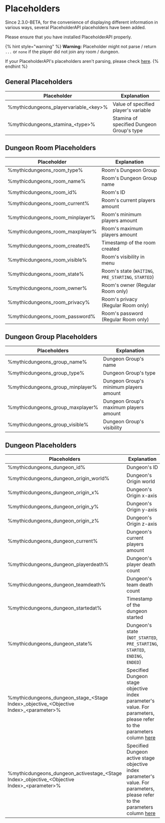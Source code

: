 # Placeholders

Since 2.3.0-BETA, for the convenience of displaying different information in various ways, several PlaceholderAPI placeholders have been added.

Please ensure that you have installed PlaceholderAPI properly.

{% hint style="warning" %}
**Warning:** Placeholder might not parse / return `...` or `none` if the player did not join any room / dungeon.

If your PlaceholderAPI's placeholders aren't parsing, please check [here](https://github.com/PlaceholderAPI/PlaceholderAPI/wiki/FAQ#it-only-shows-placeholder-and-not-the-variable).
{% endhint %}

## General Placeholders

| Placeholder                              | Explanation                               |
| ---------------------------------------- | ----------------------------------------- |
| %mythicdungeons\_playervariable\_\<key>% | Value of specified player's variable      |
| %mythicdungeons\_stamina\_\<type>%       | Stamina of specified Dungeon Group's type |

## Dungeon Room Placeholders

| Placeholder                       | Explanation                                         |
| --------------------------------- | --------------------------------------------------- |
| %mythicdungeons\_room\_type%      | Room's Dungeon Group                                |
| %mythicdungeons\_room\_name%      | Room's Dungeon Group name                           |
| %mythicdungeons\_room\_id%        | Room's ID                                           |
| %mythicdungeons\_room\_current%   | Room's current players amount                       |
| %mythicdungeons\_room\_minplayer% | Room's minimum players amount                       |
| %mythicdungeons\_room\_maxplayer% | Room's maximum players amount                       |
| %mythicdungeons\_room\_created%   | Timestamp of the room created                       |
| %mythicdungeons\_room\_visible%   | Room's visibility in menu                           |
| %mythicdungeons\_room\_state%     | Room's state (`WAITING`, `PRE_STARTING`, `STARTED`) |
| %mythicdungeons\_room\_owner%     | Room's owner (Regular Room only)                    |
| %mythicdungeons\_room\_privacy%   | Room's privacy (Regular Room only)                  |
| %mythicdungeons\_room\_password%  | Room's password (Regular Room only)                 |

## Dungeon Group Placeholders

| Placeholders                       | Explanation                            |
| ---------------------------------- | -------------------------------------- |
| %mythicdungeons\_group\_name%      | Dungeon Group's name                   |
| %mythicdungeons\_group\_type%      | Dungeon Group's type                   |
| %mythicdungeons\_group\_minplayer% | Dungeon Group's minimum players amount |
| %mythicdungeons\_group\_maxplayer% | Dungeon Group's maximum players amount |
| %mythicdungeons\_group\_visible%   | Dungeon Group's visibility             |

## Dungeon Placeholders

| Placeholders                                                                                               | Explanation                                                                                                                                                                    |
| ---------------------------------------------------------------------------------------------------------- | ------------------------------------------------------------------------------------------------------------------------------------------------------------------------------ |
| %mythicdungeons\_dungeon\_id%                                                                              | Dungeon's ID                                                                                                                                                                   |
| %mythicdungeons\_dungeon\_origin\_world%                                                                   | Dungeon's Origin world                                                                                                                                                         |
| %mythicdungeons\_dungeon\_origin\_x%                                                                       | Dungeon's Origin x-axis                                                                                                                                                        |
| %mythicdungeons\_dungeon\_origin\_y%                                                                       | Dungeon's Origin y-axis                                                                                                                                                        |
| %mythicdungeons\_dungeon\_origin\_z%                                                                       | Dungeon's Origin z-axis                                                                                                                                                        |
| %mythicdungeons\_dungeon\_current%                                                                         | Dungeon's current players amount                                                                                                                                               |
| %mythicdungeons\_dungeon\_playerdeath%                                                                     | Dungeon's player death count                                                                                                                                                   |
| %mythicdungeons\_dungeon\_teamdeath%                                                                       | Dungeon's team death count                                                                                                                                                     |
| %mythicdungeons\_dungeon\_startedat%                                                                       | Timestamp of the dungeon started                                                                                                                                               |
| %mythicdungeons\_dungeon\_state%                                                                           | Dungeon's state (`NOT_STARTED`, `PRE_STARTING`, `STARTED`, `ENDING`, `ENDED`)                                                                                                  |
| %mythicdungeons\_dungeon\_stage\_\<Stage Index>\_objectiv&#x65;_\__\<Objective Index>\_\<parameter>%       | Specified Dungeon stage objective index parameter's value. For parameters, please refer to the parameters column [here](../staged-dungeon/objectives/objective-list.md)        |
| %mythicdungeons\_dungeon\_activestage\_\<Stage Index>\_objectiv&#x65;_\__\<Objective Index>\_\<parameter>% | Specified Dungeon active stage objective index parameter's value. For parameters, please refer to the parameters column [here](../staged-dungeon/objectives/objective-list.md) |
